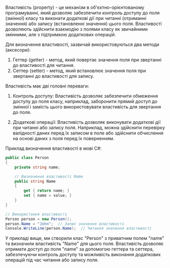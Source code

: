 Властивість (property) - це механізм в об'єктно-орієнтованому програмуванні, який дозволяє забезпечити контроль доступу до поля (змінної) класу та виконати додаткові дії при читанні (отриманні значення) або запису (встановленні значення) цього поля. Властивості дозволяють здійснити взаємодію з полями класу як звичайними змінними, але з підтримкою додаткових операцій.

Для визначення властивості, зазвичай використовуються два методи (аксесори):

1. Геттер (getter) - метод, який повертає значення поля при звертанні до властивості для читання.
2. Сеттер (setter) - метод, який встановлює значення поля при звертанні до властивості для запису.

Властивість має дві головні переваги:

1. Контроль доступу: Властивість дозволяє забезпечити обмеження доступу до поля класу, наприклад, заборонити прямий доступ до змінної і замість цього використовувати властивість для звертання до поля.

2. Додаткові операції: Властивість дозволяє виконувати додаткові дії при читанні або запису поля. Наприклад, можна здійснити перевірку валідності даних перед їх записом в поле або здійснити обчислення на основі даних з поля перед їх поверненням.

Приклад визначення властивості в мові C#:

```csharp
public class Person
{
    private string name;

    // Визначення властивості Name
    public string Name
    {
        get { return name; }
        set { name = value; }
    }
}

// Використання властивості
Person person = new Person();
person.Name = "John";  // Запис значення властивості
Console.WriteLine(person.Name);  // Читання значення властивості
```

У прикладі вище, ми створили клас "Person" з приватним полем "name" та визначили властивість "Name" для цього поля. Властивість дозволяє отримати доступ до поля "name" за допомогою геттера та сеттера, забезпечуючи контроль доступу та можливість виконання додаткових операцій під час читання або запису поля.